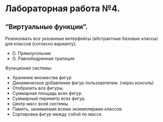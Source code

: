 # Лабораторная работа №4.
“Виртуальные функции”.
---------------
Реализовать все указанные интерфейсы (абстрактные базовые классы) для
классов (согласно варианту):
* D. Прямоугольник
* G. Равнобедренная трапеция

Функционал системы:
* Хранение множества фигур
* Динамическое добавление фигур пользователем. (через консоль)
* Отобразить все фигуры.
* Суммарная площадь всех фигур.
* Суммарный периметр всех фигур.
* Центр масс всей системы.
* Память, занимаемая всеми экземплярами классов.
* Сортировка фигур между собой по массе.